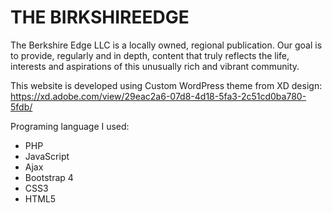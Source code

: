 THE BIRKSHIREEDGE
===

The Berkshire Edge LLC is a locally owned, regional publication.  Our goal is to provide, regularly and in depth, content that truly reflects the life, interests and aspirations of this unusually rich and vibrant community.

This website is developed using Custom WordPress theme from XD design: https://xd.adobe.com/view/29eac2a6-07d8-4d18-5fa3-2c51cd0ba780-5fdb/

Programing language I used:

* PHP
* JavaScript
* Ajax
* Bootstrap 4
* CSS3
* HTML5
